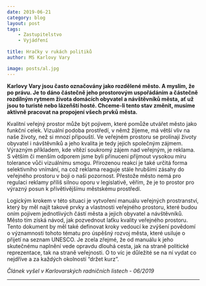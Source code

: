 ```yaml
---
date: 2019-06-21
category: blog
layout: post
tags:
    - Zastupitelstvo
    - Vyjádření
    
title: Hračky v rukách politiků
author: MS Karlovy Vary

image: posts/al.jpg
---
```

**Karlovy Vary jsou často označovány jako rozdělené město. A myslím, že po právu. Je to dáno částečně jeho prostorovým uspořádáním a částečně rozdílným rytmem života domácích obyvatel a návštěvníků města, ať už jsou to turisté nebo lázeňští hosté. Chceme-li tento stav změnit, musíme aktivně pracovat na propojení všech prvků města.**

Kvalitní veřejný prostor může být pojivem, které pomůže utvářet město jako funkční celek. Vizuální podoba prostředí, v němž žijeme, má větší vliv na naše životy, než si mnozí připouští. Ve veřejném prostoru se prolínají životy obyvatel i návštěvníků a jeho kvalita je tedy jejich společným zájmem. Výrazným příkladem, kde vítězí soukromý zájem nad veřejným, je reklama. S větším či menším odporem jsme byli přinuceni přijmout vysokou míru tolerance vůči vizuálnímu smogu. Přirozenou reakcí je také určitá forma selektivního vnímání, na což reklama reaguje stále hrubšími zásahy do veřejného prostoru v boji o naši pozornost. Přestože město nemá pro regulaci reklamy příliš silnou oporu v legislativě, věřím, že je to prostor pro výrazný posun k přívětivějšímu městskému prostředí.

Logickým krokem v této situaci je vytvoření manuálu veřejných prostranství, který by měl najít takové prvky a vlastnosti veřejného prostoru, které budou oním pojivem jednotlivých částí města a jejich obyvatel a návštěvníků. Město tím získá návod, jak pozvednout laťku kvality veřejného prostoru. Tento dokument by měl také definovat kroky vedoucí ke zvýšení povědomí o významnosti tohoto tématu pro úspěšný rozvoj města, které usiluje o přijetí na seznam UNESCO. Je zcela zřejmé, že od manuálu k jeho skutečnému naplnění vede opravdu dlouhá cesta, jak na straně politické reprezentace, tak na straně veřejnosti. O to víc je důležité se na ní vydat co nejdříve a za každých okolností “držet kurz”.


*Článek vyšel v Karlovarských radničních listech - 06/2019*
- - - 

